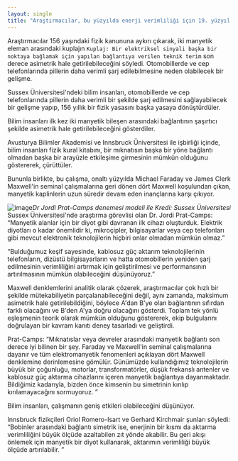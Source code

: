 ```yaml
---
layout: single
title: "Araştırmacılar, bu yüzyılda enerji verimliliği için 19. yüzyıl fizik yasasına karşı çıkıyorlar"
---
```

Araştırmacılar 156 yaşındaki fizik kanununa aykırı çıkarak, iki manyetik eleman arasındaki kuplajın `Kuplaj: Bir elektriksel sinyali başka bir noktaya bağlamak için yapılan bağlantıya verilen teknik terim` son derece asimetrik hale getirilebileceğini söyledi. Otomobillerde ve cep telefonlarında pillerin daha verimli şarj edilebilmesine neden olabilecek bir gelişme.

Sussex Üniversitesi'ndeki bilim insanları, otomobillerde ve cep telefonlarında pillerin daha verimli bir şekilde şarj edilmesini sağlayabilecek bir gelişme yapıp, 156 yıllık bir fizik yasasını başka yasaya dönüştürdüler.

Bilim insanları ilk kez iki manyetik bileşen arasındaki bağlantının şaşırtıcı şekilde asimetrik hale getirilebileceğini gösterdiler.

Avusturya Bilimler Akademisi ve Innsbruck Üniversitesi ile işbirliği içinde, bilim insanları fizik kural kitabını, bir mıknatısın başka bir yöne bağlantı olmadan başka bir arayüzle etkileşime girmesinin mümkün olduğunu göstererek, çürüttüler.

Bununla birlikte, bu çalışma, onaltı yüzyılda Michael Faraday ve James Clerk Maxwell'in seminal çalışmalarına geri dönen dört Maxwell koşulundan çıkan, manyetik kaplinlerin uzun süredir devam eden inançlarına karşı çıkıyor.

![image](https://www.techexplorist.com/wp-content/uploads/2018/11/3-D-printed-model-of-Dr-Jordi-Prat-Camps-696x418.jpg)*Dr Jordi Prat-Camps denemesi modeli ile Kredi: Sussex Üniversitesi*
Sussex Üniversitesi'nde araştırma görevlisi olan Dr. Jordi Prat-Camps: “Manyetik alanlar için bir diyot gibi davranan ilk cihazı oluşturduk. Elektrik diyotları o kadar önemlidir ki, mikroçipler, bilgisayarlar veya cep telefonları gibi mevcut elektronik teknolojilerin hiçbiri onlar olmadan mümkün olmaz.”

<script async src="//pagead2.googlesyndication.com/pagead/js/adsbygoogle.js"></script>
<ins class="adsbygoogle"
     style="display:block; text-align:center;"
     data-ad-layout="in-article"
     data-ad-format="fluid"
     data-ad-client="ca-pub-7868661326160958"
     data-ad-slot="3072558811"></ins>
<script>
     (adsbygoogle = window.adsbygoogle || []).push({});
</script>

“Bulduğumuz keşif sayesinde, kablosuz güç aktarım teknolojilerinin telefonların, dizüstü bilgisayarların ve hatta otomobillerin yeniden şarj edilmesinin verimliliğini artırmak için geliştirilmesi ve performansının artırılmasının mümkün olabileceğini düşünüyoruz.”

Maxwell denklemlerini analitik olarak çözerek, araştırmacılar çok hızlı bir şekilde mütekabiliyetin parçalanabileceğini değil, aynı zamanda, maksimum asimetrik hale getirilebildiğini, böylece A'dan B'ye olan bağlantının sıfırdan farklı olacağını ve B'den A'ya doğru olacağını gösterdi. Toplam tek yönlü eşleşmenin teorik olarak mümkün olduğunu göstererek, ekip bulgularını doğrulayan bir kavram kanıtı deney tasarladı ve geliştirdi.

Prat-Camps: “Mıknatıslar veya devreler arasındaki manyetik bağlantı son derece iyi bilinen bir şey. Faraday ve Maxwell'in seminal çalışmalarına dayanır ve tüm elektromanyetik fenomenleri açıklayan dört Maxwell denklemine derinlemesine gömülür. Günümüzde kullandığımız teknolojilerin büyük bir çoğunluğu, motorlar, transformatörler, düşük frekanslı antenler ve kablosuz güç aktarma cihazlarını içeren manyetik bağlantıya dayanmaktadır. Bildiğimiz kadarıyla, bizden önce kimsenin bu simetrinin kırılıp kırılamayacağını sormuyoruz. ”

Bilim insanları, çalışmanın geniş etkileri olabileceğini düşünüyor.

Innsbruck fizikçileri Oriol Romero-Isart ve Gerhard Kirchmair şunları söyledi: “Bobinler arasındaki bağlantı simetrik ise, enerjinin bir kısmı da aktarma verimliliğini büyük ölçüde azaltabilen zıt yönde akabilir. Bu geri akışı önlemek için manyetik bir diyot kullanarak, aktarımın verimliliği büyük ölçüde artırılabilir. ”
